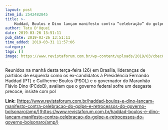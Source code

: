 ```yaml
---
layout: post
item_id: 2542482845
title: >-
    Haddad, Boulos e Dino lançam manifesto contra “celebração” do golpe e retrocessos do governo Bolsonaro
author: Tatu D'Oquei
date: 2019-03-26 13:51:11
pub_date: 2019-03-26 13:51:11
time_added: 2019-03-31 11:57:06
category: 
tags: []
image: https://www.revistaforum.com.br/wp-content/uploads/2019/03/cbec8ee6-b5b4-4bb0-ac78-eaa1837a820b-e1553607450898.jpg
---
```


Reunidos na manhã desta terça-feira (26) em Brasília, lideranças de partidos de esquerda como os ex-candidatos à Presidência Fernando Haddad (PT) e Guilherme Boulos (PSOL) e o governador do Maranhão Flávio Dino (PCdoB), avaliam que o governo federal sofre um desgaste precoce, insiste com pol

**Link:** [https://www.revistaforum.com.br/haddad-boulos-e-dino-lancam-manifesto-contra-celebracao-do-golpe-e-retrocessos-do-governo-bolsonaro/amp/](https://www.revistaforum.com.br/haddad-boulos-e-dino-lancam-manifesto-contra-celebracao-do-golpe-e-retrocessos-do-governo-bolsonaro/amp/)

